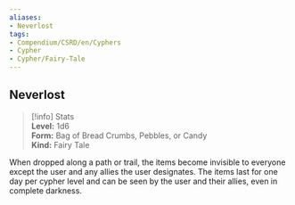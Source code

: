 ```yaml
---
aliases:
- Neverlost
tags:
- Compendium/CSRD/en/Cyphers
- Cypher
- Cypher/Fairy-Tale
---
```


  
## Neverlost  
>[!info] Stats  
> **Level:** 1d6  
> **Form:** Bag of Bread Crumbs, Pebbles, or Candy  
> **Kind:** Fairy Tale
  
When dropped along a path or trail, the items become invisible to everyone except the user and any allies the user designates. The items last for one day per cypher level and can be seen by the user and their allies, even in complete darkness.